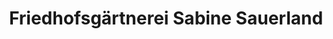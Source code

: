 ---
title: "Friedhofsgärtnerei Sabine Sauerland"
url: /recklinghausen/friedhofsgaertnerei-sabine-sauerland/
shop: Blumen
---